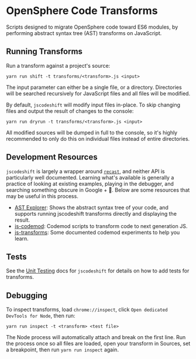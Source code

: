 # OpenSphere Code Transforms

Scripts designed to migrate OpenSphere code toward ES6 modules, by performing abstract syntax tree (AST) transforms on JavaScript.

## Running Transforms

Run a transform against a project's source:

```
yarn run shift -t transforms/<transform>.js <input>
```

The input parameter can either be a single file, or a directory. Directories will be searched recursively for JavaScript files and all files will be modified.

By default, `jscodeshift` will modify input files in-place. To skip changing files and output the result of changes to the console:

```
yarn run dryrun -t transforms/<transform>.js <input>
```

All modified sources will be dumped in full to the console, so it's highly recommended to only do this on individual files instead of entire directories.

## Development Resources

`jscodeshift` is largely a wrapper around [`recast`](https://github.com/benjamn/recast), and neither API is particularly well documented. Learning what's available is generally a practice of looking at existing examples, playing in the debugger, and searching something obscure in Google + 🙏. Below are some resources that may be useful in this process.

- [AST Explorer](http://astexplorer.net/): Shows the abstract syntax tree of your code, and supports running jscodeshift transforms directly and displaying the result.
- [js-codemod](https://github.com/cpojer/js-codemod/): Codemod scripts to transform code to next generation JS.
- [js-transforms](https://github.com/jhgg/js-transforms): Some documented codemod experiments to help you learn.

## Tests

See the [Unit Testing](https://github.com/facebook/jscodeshift#unit-testing) docs for `jscodeshift` for details on how to add tests for transforms.

## Debugging

To inspect transforms, load `chrome://inspect`, click `Open dedicated DevTools for Node`, then run:

```
yarn run inspect -t <transform> <test file>
```

The Node process will automatically attach and break on the first line. Run the process once so all files are loaded, open your transform in Sources, set a breakpoint, then run `yarn run inspect` again.

